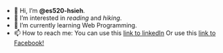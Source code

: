 - 👋 Hi, I’m **@es520-hsieh**.
- 👀 I’m interested in *reading* and *hiking*.
- 🌱 I’m currently learning Web Programming.
- 📫 How to reach me: 
  You can use this [link to linkedIn](https://www.linkedin.com/in/han-lien-hsieh-26bb34208/)
  Or use this [link to Facebook!](https://www.facebook.com/profile.php?id=100013292855592)

<!---
es520-hsieh/es520-hsieh is a ✨ special ✨ repository because its `README.md` (this file) appears on your GitHub profile.
You can click the Preview link to take a look at your changes.
--->
